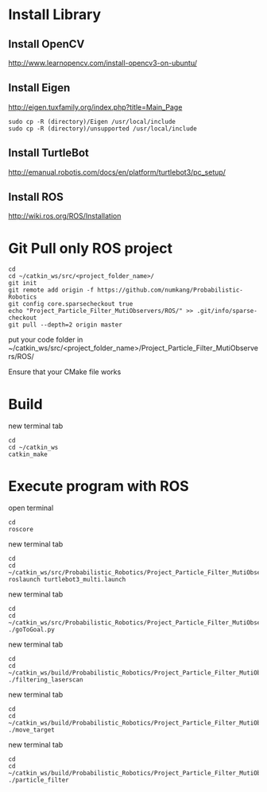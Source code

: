 # Install Library

## Install OpenCV

http://www.learnopencv.com/install-opencv3-on-ubuntu/

## Install Eigen

http://eigen.tuxfamily.org/index.php?title=Main_Page

```
sudo cp -R (directory)/Eigen /usr/local/include
sudo cp -R (directory)/unsupported /usr/local/include
```

## Install TurtleBot

http://emanual.robotis.com/docs/en/platform/turtlebot3/pc_setup/

## Install ROS

http://wiki.ros.org/ROS/Installation

# Git Pull only ROS project

```
cd
cd ~/catkin_ws/src/<project_folder_name>/
git init
git remote add origin -f https://github.com/numkang/Probabilistic-Robotics
git config core.sparsecheckout true
echo "Project_Particle_Filter_MutiObservers/ROS/" >> .git/info/sparse-checkout
git pull --depth=2 origin master
```

put your code folder in ~/catkin_ws/src/<project_folder_name>/Project_Particle_Filter_MutiObservers/ROS/

Ensure that your CMake file works

# Build

new terminal tab

```
cd
cd ~/catkin_ws
catkin_make
```

# Execute program with ROS

open terminal

```
cd
roscore
```

new terminal tab

```
cd
cd ~/catkin_ws/src/Probabilistic_Robotics/Project_Particle_Filter_MutiObservers/ROS/turtlebot3_simulations/turtlebot3_gazebo/launch
roslaunch turtlebot3_multi.launch
```

new terminal tab

```
cd
cd ~/catkin_ws/src/Probabilistic_Robotics/Project_Particle_Filter_MutiObservers/ROS/move_robot/src
./goToGoal.py
```

new terminal tab

```
cd
cd ~/catkin_ws/build/Probabilistic_Robotics/Project_Particle_Filter_MutiObservers/ROS/filter_laser_t
./filtering_laserscan
```

new terminal tab

```
cd
cd ~/catkin_ws/build/Probabilistic_Robotics/Project_Particle_Filter_MutiObservers/ROS/move_target
./move_target
```

new terminal tab

```
cd
cd ~/catkin_ws/build/Probabilistic_Robotics/Project_Particle_Filter_MutiObservers/ROS/particle_filter
./particle_filter
```

